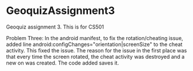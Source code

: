 # GeoquizAssignment3
Geoquiz assignment 3. This is for CS501

Problem Three: In the android manifest, to fix the rotation/cheating issue, added line android:configChanges="orientation|screenSize" to the cheat activity. This fixed the issue. The reason for the issue in the first place was that every time the screen rotated, the cheat activity was destroyed and a new on was created. The code added saves it. 
